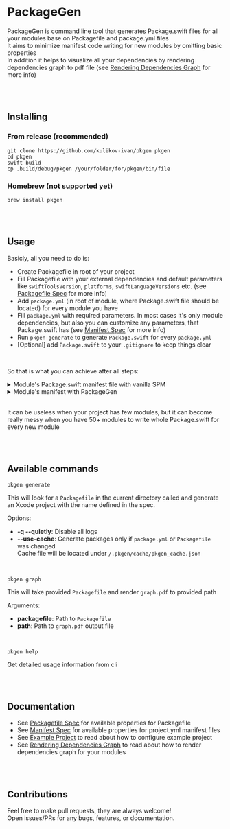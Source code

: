 # PackageGen

PackageGen is command line tool that generates Package.swift files for all your modules base on Packagefile and package.yml files  
It aims to minimize manifest code writing for new modules by omitting basic properties  
In addition it helps to visualize all your dependencies by rendering dependencies graph to pdf file (see [Rendering Dependencies Graph](https://github.com/kulikov-ivan/pkgen/blob/dev/Docs/GraphRendering.md) for more info)  

<br />
<br />

## Installing

### From release (recommended)
```shell
git clone https://github.com/kulikov-ivan/pkgen pkgen
cd pkgen
swift build
cp .build/debug/pkgen /your/folder/for/pkgen/bin/file
```

### Homebrew (not supported yet)

```shell
brew install pkgen
```

<br />
<br />

## Usage

Basicly, all you need to do is:  

- Create Packagefile in root of your project  
- Fill Packagefile with your external dependencies and default parameters like `swiftToolsVersion`, `platforms`, `swiftLanguageVersions` etc. (see [Packagefile Spec](https://github.com/kulikov-ivan/pkgen/blob/dev/Docs/PackagefileSpec.md) for more info)  
- Add `package.yml` (in root of module, where Package.swift file should be located) for every module you have  
- Fill `package.yml` with required parameters. In most cases it's only module dependencies, but also you can customize any parameters, that Package.swift has (see [Manifest Spec](https://github.com/kulikov-ivan/pkgen/blob/dev/Docs/ManifestSpec.md) for more info)  
- Run `pkgen generate` to generate `Package.swift` for every `package.yml`  
- [Optional] add `Package.swift` to your `.gitignore` to keep things clear  

<br />

So that is what you can achieve after all steps:  

<details>
  <summary>Module's Package.swift manifest file with vanilla SPM</summary>

```swift
// swift-tools-version:5.3

import PackageDescription

let name: String = "ModuleA"

let platforms: [SupportedPlatform] = [
    .iOS(.v14)
]

let dependencies: [Package.Dependency] = [
    .package(path: "../ModuleB"),
    .package(path: "../ModuleC"),
    .package(path: "../ModuleD"),
    .package(url: "https://github.com/ReactiveX/RxSwift.git", .exact("6.2.0")),
    .package(url: "https://github.com/Alamofire/Alamofire.git", .upToNextMajor(from: "5.2.0"))
]

let products: [Product] = [
    .library(
        name: "Constants",
        targets: [
            "Constants"
        ]
    )
]

let targets: [Target] = [
    .target(
        name: "ModuleA",
        dependencies: [
            .product(name: "ModuleB", package: "ModuleB"),
            .product(name: "ModuleC", package: "ModuleC"),
            .product(name: "ModuleD", package: "ModuleD"),
            .product(name: "RxSwift", package: "RxSwift"),
            .product(name: "Alamofire", package: "Alamofire")
        ],
        path: "Sources"
    )
]

let package = Package(
    name: name,
    platforms: platforms,
    products: products,
    dependencies: dependencies,
    targets: targets
)

```

</details>

<details>
  <summary>Module's manifest with PackageGen</summary>

<br />

`Packagefile`:
```yml
swiftToolsVersion: '5.3'

platforms:
  iOS: v14

dependencies:
  - github: ReactiveX/RxSwift
    exact: '6.2.0'
  - github: Alamofire/Alamofire
    upToNextMajor: '5.2.0'

```

<br />

`package.yml`:
```yml
dependencies:
  - ModuleB
  - ModuleC
  - ModuleD
  - RxSwift
  - PromiseKit

```

</details>

<br />

It can be useless when your project has few modules, but it can become really messy when you have 50+ modules to write whole Package.swift for every new module  

<br />
<br />

## Available commands

```shell
pkgen generate
```

This will look for a `Packagefile` in the current directory called and generate an Xcode project with the name defined in the spec.

Options:

- **-q --quietly**: Disable all logs  
- **--use-cache**: Generate packages only if `package.yml` or `Packagefile` was changed  
Cache file will be located under `/.pkgen/cache/pkgen_cache.json`  

<br />

```shell
pkgen graph
```

This will take provided `Packagefile` and render `graph.pdf` to provided path  

Arguments:

- **packagefile**: Path to `Packagefile`  
- **path**: Path to `graph.pdf` output file  

<br />

```shell
pkgen help
```

Get detailed usage information from cli  

<br />
<br />

## Documentation

- See [Packagefile Spec](https://github.com/kulikov-ivan/pkgen/blob/dev/Docs/PackagefileSpec.md) for available properties for Packagefile  
- See [Manifest Spec](https://github.com/kulikov-ivan/pkgen/blob/dev/Docs/ManifestSpec.md) for available properties for project.yml manifest files  
- See [Example Project](https://github.com/kulikov-ivan/pkgen/blob/dev/Docs/ExampleProject.md) to read about how to configure example project  
- See [Rendering Dependencies Graph](https://github.com/kulikov-ivan/pkgen/blob/dev/Docs/GraphRendering.md) to read about how to render dependencies graph for your modules  

<br />
<br />

## Contributions
Feel free to make pull requests, they are always welcome!  
Open issues/PRs for any bugs, features, or documentation.
